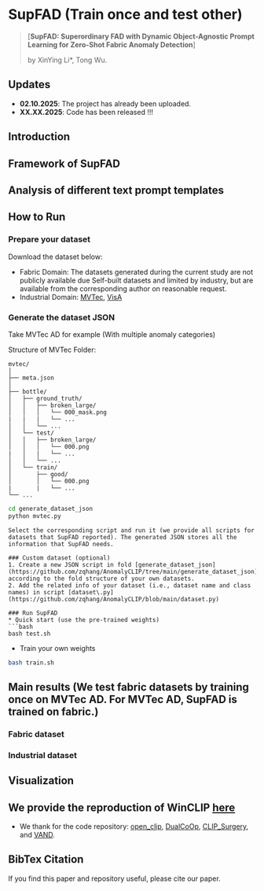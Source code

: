 # SupFAD (Train once and test other)
>  [**SupFAD: Superordinary FAD with Dynamic Object-Agnostic Prompt Learning for Zero-Shot Fabric Anomaly Detection**]
>
> by XinYing Li*, Tong Wu.


## Updates

- **02.10.2025**: The project has already been uploaded.
- **XX.XX.2025**: Code has been released !!!

## Introduction 


## Framework of SupFAD



## Analysis of different text prompt templates



## How to Run
### Prepare your dataset
Download the dataset below:

* Fabric Domain:
The datasets generated during the current study are not publicly available due Self-built datasets and limited by industry, but are available from the corresponding author on reasonable request.
* Industrial Domain:
[MVTec](https://www.mvtec.com/company/research/datasets/mvtec-ad), [VisA](https://github.com/amazon-science/spot-diff)




### Generate the dataset JSON
Take MVTec AD for example (With multiple anomaly categories)

Structure of MVTec Folder:
```
mvtec/
│
├── meta.json
│
├── bottle/
│   ├── ground_truth/
│   │   ├── broken_large/
│   │   │   └── 000_mask.png
|   |   |   └── ...
│   │   └── ...
│   └── test/
│   │   ├── broken_large/
│   │   │   └── 000.png
|   │   |   └── ...
│   │   └── ...
│   └── train/
│       ├── good/
│       │   └── 000.png
|       |   └── ...
└── ...
```

```bash
cd generate_dataset_json
python mvtec.py
```


```
Select the corresponding script and run it (we provide all scripts for datasets that SupFAD reported). The generated JSON stores all the information that SupFAD needs. 

### Custom dataset (optional)
1. Create a new JSON script in fold [generate_dataset_json](https://github.com/zqhang/AnomalyCLIP/tree/main/generate_dataset_json) according to the fold structure of your own datasets.
2. Add the related info of your dataset (i.e., dataset name and class names) in script [dataset\.py](https://github.com/zqhang/AnomalyCLIP/blob/main/dataset.py)

### Run SupFAD
* Quick start (use the pre-trained weights)
```bash
bash test.sh
```
  
* Train your own weights
```bash
bash train.sh
```


## Main results (We test fabric datasets by training once on MVTec AD. For MVTec AD, SupFAD is trained on fabric.)

### Fabric dataset
### Industrial dataset

## Visualization



## We provide the reproduction of WinCLIP [here](https://github.com/zqhang/WinCLIP-pytorch)


* We thank for the code repository: [open_clip](https://github.com/mlfoundations/open_clip), [DualCoOp](https://github.com/sunxm2357/DualCoOp), [CLIP_Surgery](https://github.com/xmed-lab/CLIP_Surgery), and [VAND](https://github.com/ByChelsea/VAND-APRIL-GAN/tree/master).

## BibTex Citation

If you find this paper and repository useful, please cite our paper.

```

```
